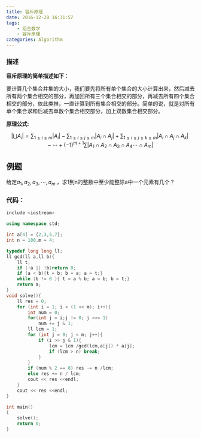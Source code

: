 ```yaml
---
title: 容斥原理
date: 2016-12-28 16:31:57
tags: 
    - 组合数学
    - 容斥原理
categories: Algorithm
---
```


### 描述

**容斥原理的简单描述如下：**

要计算几个集合并集的大小，我们要先将所有单个集合的大小计算出来，然后减去所有两个集合相交的部分，再加回所有三个集合相交的部分，再减去所有四个集合相交的部分，依此类推，一直计算到所有集合相交的部分。简单的说，就是对所有单个集合求和后减去单数个集合相交部分，加上双数集合相交部分。

**原理公式:**

$$|\bigcup A_i|=\sum_{1\leq i \leq m} |A_i|-\sum_{1\leq i \leq j \leq m} |A_i \cap A_j|+\sum_{1\leq i \leq j \leq k \leq m} |A_i \cap A_j \cap A_k|- \cdots +(-1)^{m+1} \sum |A_1 \cap A_2 \cap A_3 \cap A_4\cdots\cap A_m|$$

## 例题

给定$a_1,a_2,a_3,\cdots ,a_m$ ，求1到n的整数中至少能整除a中一个元素有几个？

### 代码：

```c++
include <iostream>

using namespace std;

int a[4] = {2,3,5,7};
int n = 100,m = 4;

typedef long long ll;
ll gcd(ll a,ll b){
    ll t;
    if (!a || !b)return 0;
    if (a < b){t = b; b = a; a = t;}
    while (b != 0 ){ t = a % b; a = b; b = t;}
    return a;
}
void solve(){
    ll res = 0;
    for (int i = 1; i < (1 << m); i++){
        int num = 0;
        for(int j = i;j != 0; j >>= 1)
            num += j & 1;
        ll lcm = 1;
        for (int j = 0; j < m; j++){
            if (i >> j & 1){
                lcm = lcm /gcd(lcm,a[j]) * a[j];
                if (lcm > n) break;
            }
        }
        if (num % 2 == 0) res -= n /lcm;
        else res += n / lcm;
        cout << res <<endl;
    }
    cout << res <<endl;
}

int main()
{
    solve();
    return 0;
}
```

